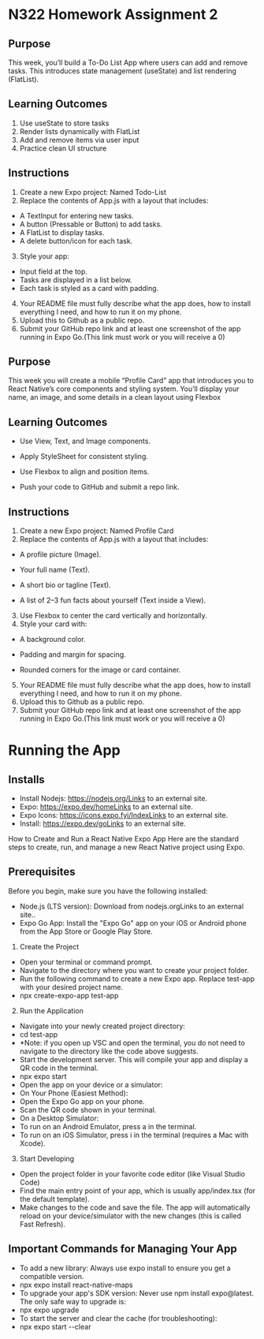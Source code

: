 # N322 Homework Assignment 2  

## Purpose 
This week, you’ll build a To-Do List App where users can add and remove tasks. This introduces state management (useState) and list rendering (FlatList).

## Learning Outcomes 
1. Use useState to store tasks
2. Render lists dynamically with FlatList
3. Add and remove items via user input
4. Practice clean UI structure

## Instructions
1. Create a new Expo project: Named Todo-List
2. Replace the contents of App.js with a layout that includes:

- A TextInput for entering new tasks.
- A button (Pressable or Button) to add tasks.
- A FlatList to display tasks.
- A delete button/icon for each task.

3. Style your app:
- Input field at the top.
- Tasks are displayed in a list below.
- Each task is styled as a card with padding.

4. Your README file must fully describe what the app does, how to install everything I need, and how to run it on my phone. 
5. Upload this to Github as a public repo. 
6. Submit your GitHub repo link and at least one screenshot of the app running in Expo Go.(This link must work or you will receive a 0)

## Purpose 

This week you will create a mobile “Profile Card” app that introduces you to React Native’s core components and styling system. You’ll display your name, an image, and some details in a clean layout using Flexbox

## Learning Outcomes

+ Use View, Text, and Image components.

+ Apply StyleSheet for consistent styling.

+ Use Flexbox to align and position items.

+ Push your code to GitHub and submit a repo link.

## Instructions 

1. Create a new Expo project: Named Profile Card
2. Replace the contents of App.js with a layout that includes:

+ A profile picture (Image).

+ Your full name (Text).

+ A short bio or tagline (Text).

+ A list of 2–3 fun facts about yourself (Text inside a View).

3. Use Flexbox to center the card vertically and horizontally.
4. Style your card with:

+ A background color.

+ Padding and margin for spacing.

+ Rounded corners for the image or card container.

5. Your README file must fully describe what the app does, how to install everything I need, and how to run it on my phone. 
6. Upload this to Github as a public repo. 
7. Submit your GitHub repo link and at least one screenshot of the app running in Expo Go.(This link must work or you will receive a 0)

# Running the App

## Installs
- Install Nodejs: https://nodejs.org/Links to an external site.
- Expo: https://expo.dev/homeLinks to an external site.
- Expo Icons: https://icons.expo.fyi/IndexLinks to an external site.
- Install: https://expo.dev/goLinks to an external site.

How to Create and Run a React Native Expo App
Here are the standard steps to create, run, and manage a new React Native project using Expo. 

## Prerequisites
Before you begin, make sure you have the following installed:

- Node.js (LTS version): Download from nodejs.orgLinks to an external site..
- Expo Go App: Install the "Expo Go" app on your iOS or Android phone from the App Store or Google Play Store.
  
1. Create the Project
- Open your terminal or command prompt.
- Navigate to the directory where you want to create your project folder.
- Run the following command to create a new Expo app. Replace test-app with your desired project name.
- npx create-expo-app test-app
  
2. Run the Application
- Navigate into your newly created project directory:
- cd test-app
- *Note: if you open up VSC and open the terminal, you do not need to navigate to the directory like the code above suggests.
- Start the development server. This will compile your app and display a QR code in the terminal.
- npx expo start
- Open the app on your device or a simulator:
- On Your Phone (Easiest Method):
- Open the Expo Go app on your phone.
- Scan the QR code shown in your terminal.
- On a Desktop Simulator:
- To run on an Android Emulator, press a in the terminal.
- To run on an iOS Simulator, press i in the terminal (requires a Mac with Xcode).

3. Start Developing
- Open the project folder in your favorite code editor (like Visual Studio Code)
- Find the main entry point of your app, which is usually app/index.tsx (for the default template).
- Make changes to the code and save the file. The app will automatically reload on your device/simulator with the new changes (this is called Fast Refresh).

## Important Commands for Managing Your App
- To add a new library: Always use expo install to ensure you get a compatible version.
- npx expo install react-native-maps
- To upgrade your app's SDK version: Never use npm install expo@latest. The only safe way to upgrade is:
- npx expo upgrade
- To start the server and clear the cache (for troubleshooting):
- npx expo start --clear

